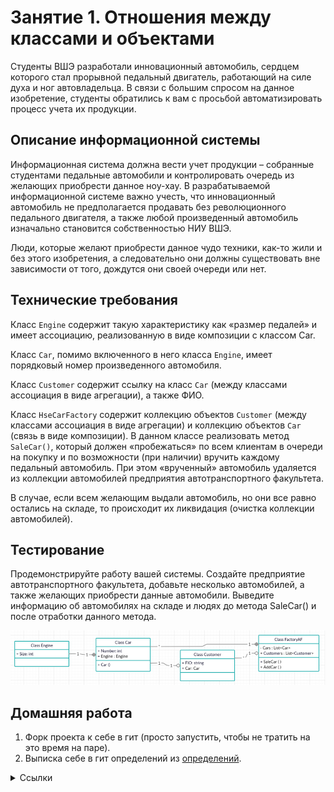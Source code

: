 # Занятие 1. Отношения между классами и объектами

Студенты ВШЭ разработали инновационный автомобиль, сердцем которого стал прорывной педальный двигатель, работающий на силе духа и ног автовладельца. В связи с большим спросом на данное изобретение, студенты обратились к вам с просьбой автоматизировать процесс учета их продукции.

## Описание информационной системы

Информационная система должна вести учет продукции – собранные студентами педальные автомобили и контролировать очередь из желающих приобрести данное ноу-хау. В разрабатываемой информационной системе важно учесть, что инновационный автомобиль не предполагается продавать без революционного педального двигателя, а также любой произведенный автомобиль изначально становится собственностью НИУ ВШЭ.

Люди, которые желают приобрести данное чудо техники, как-то жили и без этого изобретения, а следовательно они должны существовать вне зависимости от того, дождутся они своей очереди или нет.

## Технические требования

Класс `Engine` содержит такую характеристику как «размер педалей» и имеет ассоциацию, реализованную в виде композиции с классом Car.

Класс `Car`, помимо включенного в него класса `Engine`, имеет порядковый номер произведенного автомобиля.

Класс `Customer` содержит ссылку на класс `Car` (между классами ассоциация в виде агрегации), а также ФИО.

Класс `HseCarFactory` содержит коллекцию объектов `Customer` (между классами ассоциация в виде агрегации) и коллекцию объектов `Car` (связь в виде композиции).
В данном классе реализовать метод `SaleCar()`, который должен «пробежаться» по всем клиентам в очереди на покупку и по возможности (при наличии) вручить каждому педальный автомобиль.
При этом «врученный» автомобиль удаляется из коллекции автомобилей предприятия автотранспортного факультета.

В случае, если всем желающим выдали автомобиль, но они все равно остались на складе, то происходит их ликвидация (очистка коллекции автомобилей).

## Тестирование

Продемонстрируйте работу вашей системы. Создайте предприятие автотранспортного факультета, добавьте несколько автомобилей, а также желающих приобрести данные автомобили. Выведите информацию об автомобилях на складе и людях до метода SaleCar() и после отработки данного метода.

![image diagram](./diagram.png)

## Домашняя работа
1. Форк проекта к себе в гит (просто запустить, чтобы не тратить на это время на паре).
2. Выписка себе в гит определений из [определений](./DEFINITIONS.md).

<details> 
<summary>Ссылки</summary>
1. https://metanit.com/sharp/patterns/1.2.php
2. https://javarush.com/groups/posts/principy-oop
</details>